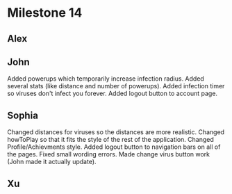 # Milestone 14
## Alex
## John
Added powerups which temporarily increase infection radius.  Added several stats (like distance and number of powerups).  Added infection timer so viruses don't infect you forever.  Added logout button to account page.
## Sophia
Changed distances for viruses so the distances are more realistic. Changed howToPlay so that it fits the style of the rest of the application. Changed Profile/Achievments style. Added logout button to navigation bars on all of the pages. Fixed small wording errors.
Made change virus button work (John made it actually update).
## Xu
